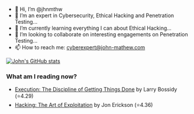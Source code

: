 - 👋 Hi, I’m @jhnmthw
- 👀 I’m an expert in Cybersecurity, Ethical Hacking and Penetration Testing...
- 🌱 I’m currently learning everything I can about Ethical Hacking...
- 💞️ I’m looking to collaborate on interesting engagements on Penetration Testing...
- 📫 How to reach me: cyberexpert@john-mathew.com

<!---
jhnmthw/jhnmthw is a ✨ special ✨ repository because its `README.md` (this file) appears on your GitHub profile.
You can click the Preview link to take a look at your changes.
--->

[![John's GitHub stats](https://github-readme-stats.vercel.app/api?username=jhnmthw&show_icons=true&show=reviews,discussions_started,discussions_answered,prs_merged,prs_merged_percentage&theme=dark)](https://github.com/anuraghazra/github-readme-stats)

<!---
![Top Langs](https://github-readme-stats.vercel.app/api/top-langs/?username=jhnmthw&langs_count=8)
--->

### What am I reading now?
<!-- GOODREADS-LIST:START -->
- [Execution: The Discipline of Getting Things Done](https://www.goodreads.com/review/show/3181155574?utm_medium=api&utm_source=rss) by Larry Bossidy (⭐️4.29)
- [Hacking: The Art of Exploitation](https://www.goodreads.com/review/show/4480088914?utm_medium=api&utm_source=rss) by Jon Erickson (⭐️4.36)
<!-- GOODREADS-LIST:END -->

